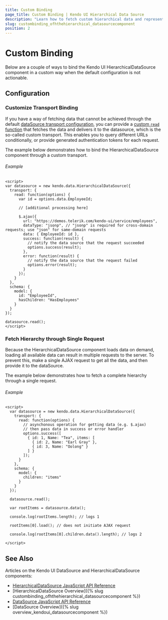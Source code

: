 ```yaml
---
title: Custom Binding
page_title: Custom Binding | Kendo UI Hierarchical Data Source
description: "Learn how to fetch custom hierarchical data and represent it in a Kendo UI HierarchicalDataSource component."
slug: custombinding_ofhthehierarchical_datasourcecomponent
position: 2
---
```


# Custom Binding

Below are a couple of ways to bind the Kendo UI HierarchicalDataSource component in a custom way when the default configuration is not actionable.

## Configuration

### Customize Transport Binding

If you have a way of fetching data that cannot be achieved through the default [dataSource transport configuration](/api/framework/hierarchicaldatasource#configuration-transport), you can provide a [custom `read` function](/api/framework/datasource#configuration-transport.read) that fetches the data and delivers it to the datasource, which is the so-called custom transport. This enables you to query different URLs conditionally, or provide generated authentication tokens for each request.

The example below demonstrates how to bind the HierarchicalDataSource component through a custom transport.

###### Example

    <script>
    var datasource = new kendo.data.HierarchicalDataSource({
      transport: {
        read: function(options) {
          var id = options.data.EmployeeId;

          // [additional processing here]

          $.ajax({
            url: "https://demos.telerik.com/kendo-ui/service/employees",
            dataType: "jsonp", // "jsonp" is required for cross-domain requests; use "json" for same-domain requests
            data: { EmployeeId: id },
            success: function(result) {
              // notify the data source that the request succeeded
              options.success(result);
            },
            error: function(result) {
              // notify the data source that the request failed
              options.error(result);
            }
          });
        }
      },
      schema: {
        model: {
          id: "EmployeeId",
          hasChildren: "HasEmployees"
        }
      }
    });

    datasource.read();
    </script>


### Fetch Hierarchy through Single Request

Because the HierarchicalDataSource component loads data on demand, loading all available data can result in multiple requests to the server. To prevent this, make a single AJAX request to get all the data, and then provide it to the dataSource.

The example below demonstrates how to fetch a complete hierarchy through a single request.

###### Example

    <script>
      var datasource = new kendo.data.HierarchicalDataSource({
        transport: {
          read: function(options) {
            // asynchonous operation for getting data (e.g. $.ajax)
            // then pass data in success or error handler
            options.success([
              { id: 1, Name: "Tea", items: [
                { id: 2, Name: "Earl Gray" },
                { id: 3, Name: "Oolong" }
              ] }
            ]);
          }
        },
        schema: {
          model: {
            children: "items"
          }
        }
      });

      datasource.read();

      var rootItems = datasource.data();

      console.log(rootItems.length); // logs 1

      rootItems[0].load(); // does not initiate AJAX request

      console.log(rootItems[0].children.data().length); // logs 2

    </script>

## See Also

Articles on the Kendo UI DataSource and HierarchicalDataSource components:

* [HierarchicalDataSource JavaScript API Reference](/api/javascript/data/hierarchicaldatasource)
* [HierarchicalDataSource Overview]({% slug custombinding_ofhthehierarchical_datasourcecomponent %})
* [DataSource JavaScript API Reference](/api/javascript/data/datasource)
* [DataSource Overview]({% slug overview_kendoui_datasourcecomponent %})
